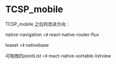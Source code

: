 # TCSP_mobile
TCSP_mobile
之后的改进方向：

native-navigation =》 react-native-router-flux

teaset =》 nativebase

可拖拽的pointList =》 react-native-sortable-listview
